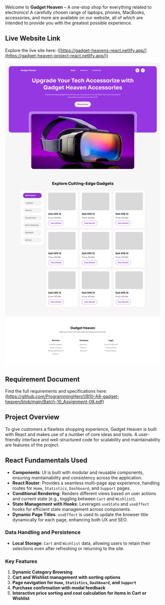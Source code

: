 
Welcome to **Gadget Heaven** – A one-stop shop for everything related to electronics! A carefully chosen range of laptops, phones, MacBooks, accessories, and more are available on our website, all of which are intended to provide you with the greatest possible experience.





## Live Website Link
Explore the live site here: ([https://gadget-heavens-react.netlify.app/](https://gadget-heaven-project-react.netlify.app/))

<img src="./Gadget Heaven.png">

## Requirement Document
Find the full requirements and specifications here: (https://github.com/ProgrammingHero1/B10-A8-gadget-heaven/blob/main/Batch-10_Assignment-08.pdf)

## Project Overview
To give customers a flawless shopping experience, Gadget Heaven is built with React and makes use of a number of core ideas and tools. A user-friendly interface and well-structured code for scalability and maintainability are features of the project.

## React Fundamentals Used

- **Components**: UI is built with modular and reusable components, ensuring maintainability and consistency across the application.
- **React Router**: Provides a seamless multi-page app experience, handling routes for `Home`, `Statistics`, `Dashboard`, and `Support` pages.
- **Conditional Rendering**: Renders different views based on user actions and current state (e.g., toggling between `Cart` and `Wishlist`).
- **State Management with Hooks**: Leverages `useState` and `useEffect` hooks for efficient state management across components.
- **Dynamic Page Titles**: `useEffect` is used to update the browser title dynamically for each page, enhancing both UX and SEO.

### Data Handling and Persistence

- **Local Storage**:  `Cart` and `Wishlist` data, allowing users to retain their selections even after refreshing or returning to the site.


### Key Features

1. **Dynamic Category Browsing**
2. **Cart and Wishlist management with sorting options**
3. **Page navigation for `Home`, `Statistics`, `Dashboard`, and `Support`**
4. **Purchase confirmation with modal feedback**
5. **Interactive price sorting and cost calculation for items in Cart or Wishlist**
